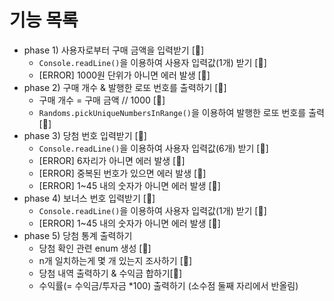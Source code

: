 # 기능 목록
- phase 1) 사용자로부터 구매 금액을 입력받기 [🌟]
  - `Console.readLine()`을 이용하여 사용자 입력값(1개) 받기 [🚀] 
  - [ERROR] 1000원 단위가 아니면 에러 발생 [🚀]
- phase 2) 구매 개수 & 발행한 로또 번호를 출력하기 [🌟]
  - 구매 개수 = 구매 금액 // 1000 [🚀]
  - `Randoms.pickUniqueNumbersInRange()`을 이용하여 발행한 로또 번호를 출력 [🚀]
- phase 3) 당첨 번호 입력받기 [🌟]
  - `Console.readLine()`을 이용하여 사용자 입력값(6개) 받기 [🚀]
  - [ERROR] 6자리가 아니면 에러 발생 [🚀]
  - [ERROR] 중복된 번호가 있으면 에러 발생 [🚀]
  - [ERROR] 1~45 내의 숫자가 아니면 에러 발생 [🚀]
- phase 4) 보너스 번호 입력받기 [🌟]
  - `Console.readLine()`을 이용하여 사용자 입력값(1개) 받기 [🚀]
  - [ERROR] 1~45 내의 숫자가 아니면 에러 발생 [🚀]
- phase 5) 당첨 통계 출력하기
  - 당첨 확인 관련 enum 생성 [🚀]
  - n개 일치하는게 몇 개 있는지 조사하기 [🚀]
  - 당첨 내역 출력하기 & 수익금 합하기[🚀]
  - 수익률(= 수익금/투자금 *100) 출력하기 (소수점 둘째 자리에서 반올림)